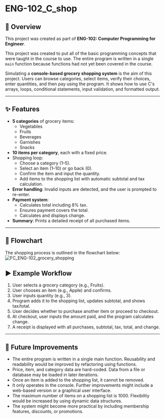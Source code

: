 # ENG-102_C_shop

## 📖 Overview
This project was created as part of **ENG-102: Computer Programming for Engineer**.

This project was created to put all of the basic programming concepts that were taught in the course to use. The entire program is written in a single `main` function because functions had not yet been covered in the course.

Simulating a **console-based grocery shopping system** is the aim of this project. Users can browse categories, select items, verify their choices, enter quantities, and then pay using the program. It shows how to use C's arrays, loops, conditional statements, input validation, and formatted output.

---

## ✨ Features
- **5 categories** of grocery items:
  - Vegetables
  - Fruits
  - Beverages
  - Garnishes
  - Snacks
- **10 items per category**, each with a fixed price.
- Shopping loop:
  - Choose a category (1–5).
  - Select an item (1–10) or go back (0).
  - Confirm the item and input the quantity.
  - Add items to the shopping list with automatic subtotal and tax calculation.
- **Error handling**: Invalid inputs are detected, and the user is prompted to re-enter.
- **Payment system**:
  - Calculates total including 8% tax.
  - Ensures payment covers the total.
  - Calculates and displays change.
- **Summary**: Prints a detailed receipt of all purchased items.

---

## 🧩 Flowchart
The shopping process is outlined in the flowchart below:
![FC_ENG-102_grocery_shopping](https://github.com/user-attachments/assets/cbff3141-a53e-46f5-9d37-c103d9a56a36)

## ▶️ Example Workflow
1. User selects a grocery category (e.g., Fruits).
2. User chooses an item (e.g., Apple) and confirms.
3. User inputs quantity (e.g., 3).
4. Program adds it to the shopping list, updates subtotal, and shows tax/total.
5. User decides whether to purchase another item or proceed to checkout.
6. At checkout, user inputs the amount paid, and the program calculates change.
7. A receipt is displayed with all purchases, subtotal, tax, total, and change.

---

## 🚀 Future Improvements
- The entire program is written in a single main function. Reusability and readability would be improved by refactoring using functions.
- Price, item, and category data are hard-coded. Data from a file or database may be loaded in later iterations.
- Once an item is added to the shopping list, it cannot be removed.
- It only operates in the console. Further improvements might include a web-based version or a graphical user interface.
- The maximum number of items on a shopping list is 1000. Flexibility would be increased by using dynamic data structures.
- The system might become more practical by including membership features, discounts, or promotions.
